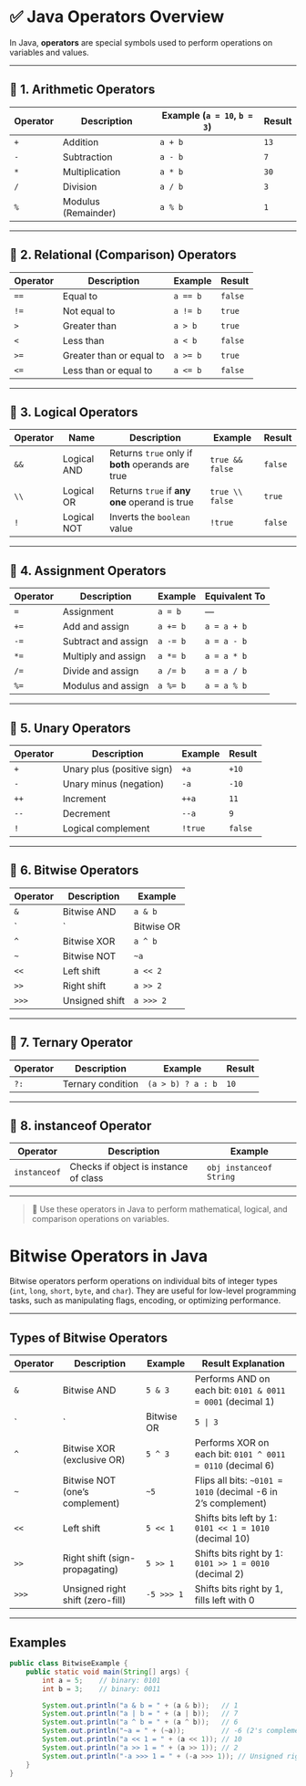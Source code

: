 # ✅ Java Operators Overview

In Java, **operators** are special symbols used to perform operations on variables and values.

---

## 🔹 1. Arithmetic Operators

| Operator | Description         | Example (`a = 10`, `b = 3`) | Result |
|----------|---------------------|------------------------------|--------|
| `+`      | Addition             | `a + b`                      | `13`   |
| `-`      | Subtraction          | `a - b`                      | `7`    |
| `*`      | Multiplication       | `a * b`                      | `30`   |
| `/`      | Division             | `a / b`                      | `3`    |
| `%`      | Modulus (Remainder)  | `a % b`                      | `1`    |

---

## 🔹 2. Relational (Comparison) Operators

| Operator | Description              | Example    | Result   |
|----------|--------------------------|------------|----------|
| `==`     | Equal to                 | `a == b`   | `false`  |
| `!=`     | Not equal to             | `a != b`   | `true`   |
| `>`      | Greater than             | `a > b`    | `true`   |
| `<`      | Less than                | `a < b`    | `false`  |
| `>=`     | Greater than or equal to | `a >= b`   | `true`   |
| `<=`     | Less than or equal to    | `a <= b`   | `false`  |

---


## 🔹 3. Logical Operators

| Operator | Name         | Description                                      | Example           | Result   |
|----------|--------------|--------------------------------------------------|-------------------|----------|
| `&&`     | Logical AND  | Returns `true` only if **both** operands are true| `true && false`   | `false`  |
| `\\`     | Logical OR   | Returns `true` if **any one** operand is true    | `true \\ false`   | `true`   |
| `!`      | Logical NOT  | Inverts the `boolean` value                      | `!true`           | `false`  |

---

## 🔹 4. Assignment Operators

| Operator | Description         | Example    | Equivalent To    |
|----------|---------------------|------------|------------------|
| `=`      | Assignment          | `a = b`    | —                |
| `+=`     | Add and assign      | `a += b`   | `a = a + b`      |
| `-=`     | Subtract and assign | `a -= b`   | `a = a - b`      |
| `*=`     | Multiply and assign | `a *= b`   | `a = a * b`      |
| `/=`     | Divide and assign   | `a /= b`   | `a = a / b`      |
| `%=`     | Modulus and assign  | `a %= b`   | `a = a % b`      |

---

## 🔹 5. Unary Operators

| Operator | Description                | Example | Result  |
|----------|----------------------------|---------|---------|
| `+`      | Unary plus (positive sign) | `+a`    | `+10`   |
| `-`      | Unary minus (negation)     | `-a`    | `-10`   |
| `++`     | Increment                  | `++a`   | `11`    |
| `--`     | Decrement                  | `--a`   | `9`     |
| `!`      | Logical complement         | `!true` | `false` |

---

## 🔹 6. Bitwise Operators

| Operator | Description     | Example    |
|----------|-----------------|------------|
| `&`      | Bitwise AND     | `a & b`    |
| `|`      | Bitwise OR      | `a | b`    |
| `^`      | Bitwise XOR     | `a ^ b`    |
| `~`      | Bitwise NOT     | `~a`       |
| `<<`     | Left shift      | `a << 2`   |
| `>>`     | Right shift     | `a >> 2`   |
| `>>>`    | Unsigned shift  | `a >>> 2`  |

---

## 🔹 7. Ternary Operator

| Operator | Description        | Example                    | Result   |
|----------|--------------------|----------------------------|----------|
| `?:`     | Ternary condition  | `(a > b) ? a : b`          | `10`     |

---

## 🔹 8. instanceof Operator

| Operator      | Description                          | Example            |
|---------------|--------------------------------------|--------------------|
| `instanceof`  | Checks if object is instance of class | `obj instanceof String` |

---

> 📘 Use these operators in Java to perform mathematical, logical, and comparison operations on variables.

# Bitwise Operators in Java

Bitwise operators perform operations on individual bits of integer types (`int`, `long`, `short`, `byte`, and `char`). They are useful for low-level programming tasks, such as manipulating flags, encoding, or optimizing performance.

---

## Types of Bitwise Operators

| Operator | Description                            | Example            | Result Explanation                      |
|----------|------------------------------------|--------------------|---------------------------------------|
| `&`      | Bitwise AND                        | `5 & 3`            | Performs AND on each bit: `0101 & 0011 = 0001` (decimal 1) |
| `|`      | Bitwise OR                         | `5 \| 3`           | Performs OR on each bit: `0101 \| 0011 = 0111` (decimal 7)  |
| `^`      | Bitwise XOR (exclusive OR)         | `5 ^ 3`            | Performs XOR on each bit: `0101 ^ 0011 = 0110` (decimal 6) |
| `~`      | Bitwise NOT (one’s complement)     | `~5`               | Flips all bits: `~0101 = 1010` (decimal -6 in 2’s complement) |
| `<<`     | Left shift                        | `5 << 1`           | Shifts bits left by 1: `0101 << 1 = 1010` (decimal 10)    |
| `>>`     | Right shift (sign-propagating)     | `5 >> 1`           | Shifts bits right by 1: `0101 >> 1 = 0010` (decimal 2)    |
| `>>>`    | Unsigned right shift (zero-fill)   | `-5 >>> 1`         | Shifts bits right by 1, fills left with 0                 |

---

## Examples

```java
public class BitwiseExample {
    public static void main(String[] args) {
        int a = 5;    // binary: 0101
        int b = 3;    // binary: 0011

        System.out.println("a & b = " + (a & b));   // 1
        System.out.println("a | b = " + (a | b));   // 7
        System.out.println("a ^ b = " + (a ^ b));   // 6
        System.out.println("~a = " + (~a));         // -6 (2's complement)
        System.out.println("a << 1 = " + (a << 1)); // 10
        System.out.println("a >> 1 = " + (a >> 1)); // 2
        System.out.println("-a >>> 1 = " + (-a >>> 1)); // Unsigned right shift
    }
}

